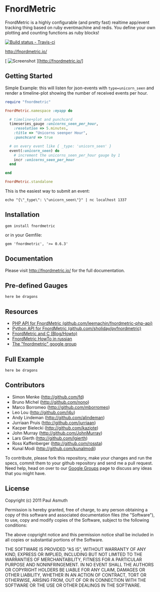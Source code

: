 FnordMetric
===========

FnordMetric is a highly configurable (and pretty fast) realtime app/event 
tracking thing based on ruby eventmachine and redis. You define your own 
plotting and counting functions as ruby blocks!

[ ![Build status - Travis-ci](https://secure.travis-ci.org/paulasmuth/fnordmetric.png) ](http://travis-ci.org/paulasmuth/fnordmetric)


http://fnordmetric.io/


[ ![Screenshot](https://raw.github.com/paulasmuth/fnordmetric/master/doc/preview3.png) ][http://fnordmetric.io/]



Getting Started
---------------

Simple Example: this will listen for json-events with `type=unicorn_seen` 
and render a timeline-plot showing the number of received events per hour.

```ruby
require "fnordmetric"

FnordMetric.namespace :myapp do

  # timeline+plot and punchcard
  timeseries_gauge :unicorns_seen_per_hour, 
    :resolution => 5.minutes,
    :title => "Unicorns seenper Hour",
    :punchcard => true

  # on every event like { _type: 'unicorn_seen' }
  event(:unicorn_seen) do
    # increment the unicorns_seen_per_hour gauge by 1
    incr :unicorns_seen_per_hour
  end

end

FnordMetric.standalone
```

This is the easiest way to submit an event:

    echo "{\"_type\": \"unicorn_seen\"}" | nc localhost 1337



Installation
------------

    gem install fnordmetric

or in your Gemfile:

    gem 'fnordmetric', '>= 0.6.3'


Documentation
-------------

Please visit http://fnordmetric.io/ for the full documentation.


Pre-defined Gauges
------------------

    here be dragons


Resources
----------

+ [PHP API for FnordMetric (github.com/leemachin/fnordmetric-php-api)](https://github.com/leemachin/fnordmetric-php-api)
+ [Python API for FnordMetric (github.com/sholiday/pyfnordmetric)](https://github.com/sholiday/pyfnordmetric)
+ [FnordMetric and C (Blog/Howto)](http://johnmurray.io/log/2012/01/19/FnordMetrics-and-C%23.md)
+ [FnordMetric HowTo in russian](http://www.pvsm.ru/ruby/2723)
+ [The "fnordmetric" google group](http://groups.google.com/group/fnordmetric)


Full Example
------------

    here be dragons



Contributors
------------

+ Simon Menke (http://github.com/fd)
+ Bruno Michel (http://github.com/nono)
+ Marco Borromeo (http://github.com/mborromeo)
+ Leo Lou (http://github.com/l4u)
+ Andy Lindeman (http://github.com/alindeman)
+ Jurriaan Pruis (http://github.com/jurriaan)
+ Kacper Bielecki (http://github.com/kazjote)
+ John Murray (http://github.com/JohnMurray)
+ Lars Gierth (http://github.com/lgierth)
+ Ross Kaffenberger (http://github.com/rossta)
+ Kunal Modi (http://github.com/kunalmodi)

To contribute, please fork this repository, make your changes and run the 
specs, commit them to your github repository and send me a pull request.
Need help, head on over to our [Google Groups][1]  page to discuss any ideas
that you might have.


License
-------

Copyright (c) 2011 Paul Asmuth

Permission is hereby granted, free of charge, to any person obtaining
a copy of this software and associated documentation files (the
"Software"), to use, copy and modify copies of the Software, subject 
to the following conditions:

The above copyright notice and this permission notice shall be
included in all copies or substantial portions of the Software.

THE SOFTWARE IS PROVIDED "AS IS", WITHOUT WARRANTY OF ANY KIND,
EXPRESS OR IMPLIED, INCLUDING BUT NOT LIMITED TO THE WARRANTIES OF
MERCHANTABILITY, FITNESS FOR A PARTICULAR PURPOSE AND
NONINFRINGEMENT. IN NO EVENT SHALL THE AUTHORS OR COPYRIGHT HOLDERS BE
LIABLE FOR ANY CLAIM, DAMAGES OR OTHER LIABILITY, WHETHER IN AN ACTION
OF CONTRACT, TORT OR OTHERWISE, ARISING FROM, OUT OF OR IN CONNECTION
WITH THE SOFTWARE OR THE USE OR OTHER DEALINGS IN THE SOFTWARE.


  [1]: http://groups.google.com/group/fnordmetric
  [2]: http://www.screenr.com/KiJs
  [3]: https://secure.travis-ci.org/paulasmuth/fnordmetric.png
  [4]: http://travis-ci.org/paulasmuth/fnordmetric